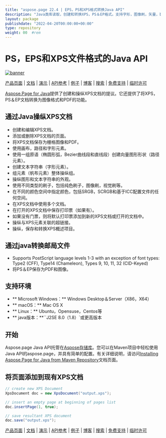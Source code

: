 ```yaml
---
title: "aspose.page 22.4 | EPS，PS和XPS格式转换Java API" 
description: "Java类库读取，创建和转换XPS，PS＆EP格式。支持字形，图像刷，矢量，bezier，颜色刷，透明度和不透明度掩码。" 
layout: package
publishdate: "2022-04-20T00:00:00+00:00"
type: repository
weight: 00	#rem
---
```


# PS，EPS和XPS文件格式的Java API
[![banner](../aspose_page-for-java-banner.png)](./)

[产品页面](https://products.aspose.com/page/java) | [文档](https://docs.aspose.com/page/java/) | [演示](https://products.aspose.app/page/family) | [API参考](https://apireference.aspose.com/page/java) | [例子](https://github.com/aspose-page/Aspose.Page-for-Java) | [博客](https://blog.aspose.com/category/page/) | [搜索](https://search.aspose.com/) | [免费支持](https://forum.aspose.com/c/page) | [临时许可](https://purchase.aspose.com/temporary-license)

[Aspose.Page for Java](https://products.aspose.com/page/java)提供了创建和操纵XPS文档的提议。它还提供了将XPS，PS＆EP文档转换为图像格式和PDF的功能。

## 通过Java操纵XPS文档
 - 创建和编辑XPS文档。
 - 添加或删除XPS文档的页面。
 - 将XPS文档保存为栅格图像和PDF。
 - 使用画布，路径和字形元素。
 - 使用一组原语（椭圆形弧，Bezier曲线段和直线段）创建向量图形形状（路径元素）。
 - 创建文本字符串（字形元素）。
 - 组元素（帆布元素）整体操纵组。
 - 操纵图形和文本字符串的外观。
 - 使用不同类型的刷子，包括纯色刷子，图像刷，视觉刷等。
 - 在不同的颜色空间中指定颜色，包括SRGB，SCRGB和基于ICC配置文件的任何空间。
 - 在XPS文档中使用多个文档。
 - 在打开的XPS文档中保存打印票（如果有）。
 - 如果没有门票，则将默认打印票添加到新的XPS文档或打开的文档中。
 - 操纵与XPS元素关联的超链接。
 - 操纵，保存和转换XPS概述项目。

## 通过java转换邮局文件
- Supports PostScript language levels 1-3 with an exception of font types: Type2 (CFF), Type14 (Chameleon), Types 9, 10, 11, 32 (CID-Keyed)
 - 将PS＆EP保存为PDF和图像。

## 支持环境
 -  ** Microsoft Windows：** Windows Desktop＆Server（X86，X64）
 -  ** macOS：** Mac OS X
 -  ** Linux：** Ubuntu，Opensuse，Centos等
 -  ** java版本：**``J2SE 8.0（1.8）`或更高版本

## 开始

Aspose.page Java API托管在[Aspose存储库](https://releases.aspose.com/page/java/)。您可以在Maven项目中轻松使用Java API的aspose.page，并具有简单的配置。有关详细说明，请访问[Installing Aspose.Page for Java from Maven Repository](https://docs.aspose.com/page/java/installation/)文档页面。

## 将页面添加到现有XPS文档

```java
// create new XPS Document
XpsDocument doc = new XpsDocument("output.xps");

// insert an empty page at beginning of pages list
doc.insertPage(1, true);

// save resultant XPS document
doc.save("output.xps");
```

[产品页面](https://products.aspose.com/page/java) | [文档](https://docs.aspose.com/page/java/) | [演示](https://products.aspose.app/page/family) | [API参考](https://apireference.aspose.com/page/java) | [例子](https://github.com/aspose-page/Aspose.Page-for-Java) | [博客](https://blog.aspose.com/category/page/) | [搜索](https://search.aspose.com/) | [免费支持](https://forum.aspose.com/c/page) | [临时许可](https://purchase.aspose.com/temporary-license)

